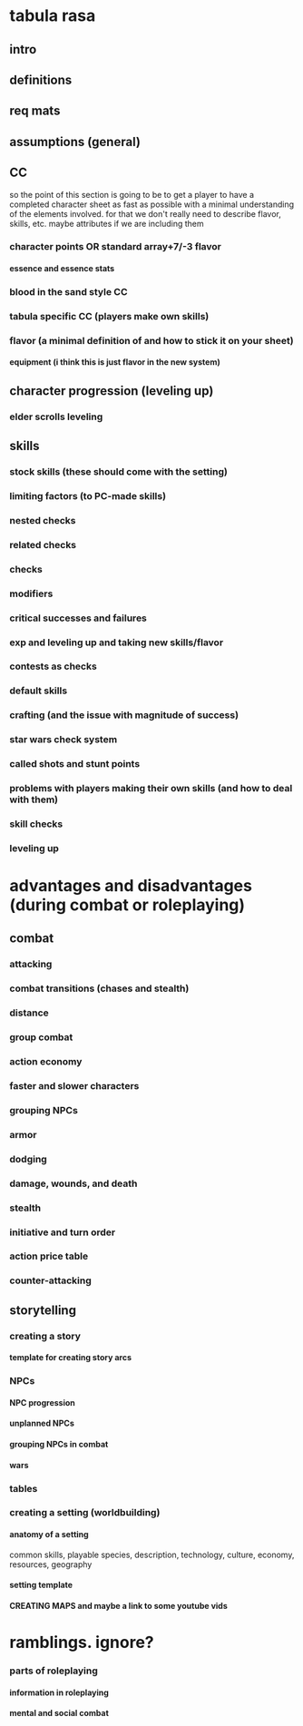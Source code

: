 # tabula rasa
## intro
## definitions
## req mats
## assumptions (general)

## CC
so the point of this section is going to be to get a player to have a completed character sheet as fast as possible with a minimal understanding of the elements involved. for that we don't really need to describe flavor, skills, etc. maybe attributes if we are including them
### character points OR standard array+7/-3 flavor
#### essence and essence stats
### blood in the sand style CC
### tabula specific CC (players make own skills)
### flavor (a minimal definition of and how to stick it on your sheet)
#### equipment (i think this is just flavor in the new system)

## character progression (leveling up)
### elder scrolls leveling

## skills
### stock skills (these should come with the setting)
### limiting factors (to PC-made skills)
### nested checks
### related checks
### checks
### modifiers
### critical successes and failures
### exp and leveling up and taking new skills/flavor
### contests as checks
### default skills
### crafting (and the issue with magnitude of success)
### star wars check system
### called shots and stunt points
### problems with players making their own skills (and how to deal with them)
### skill checks
### leveling up

# advantages and disadvantages (during combat or roleplaying)

## combat
### attacking
### combat transitions (chases and stealth)
### distance
### group combat
### action economy
### faster and slower characters
### grouping NPCs
### armor
### dodging
### damage, wounds, and death
### stealth
### initiative and turn order
### action price table
### counter-attacking

## storytelling
### creating a story
#### template for creating story arcs
### NPCs
#### NPC progression
#### unplanned NPCs
#### grouping NPCs in combat
#### wars
### tables
### creating a setting (worldbuilding)
#### anatomy of a setting
common skills, playable species, description, technology, culture, economy, resources, geography
#### setting template
#### CREATING MAPS and maybe a link to some youtube vids

# ramblings. ignore?
### parts of roleplaying
#### information in roleplaying
#### mental and social combat


